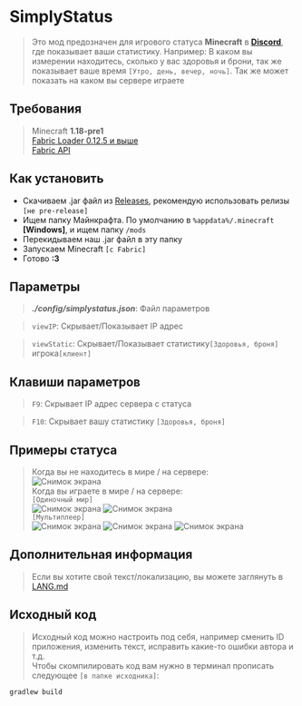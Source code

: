 # SimplyStatus
> Это мод предозначен для игрового статуса **Minecraft** в **[Discord](https://discord.com/)**, где показывает ваши статистику. Например: В каком вы измерении находитесь, сколько у вас здоровья и брони, так же показывает ваше время `[Утро, день, вечер, ночь]`. Так же может показать на каком вы сервере играете
## Требования
> Minecraft **1.18-pre1**<br>
> [Fabric Loader 0.12.5 и выше](https://fabricmc.net/use)<br>
> [Fabric API](https://www.curseforge.com/minecraft/mc-mods/fabric-api)
## Как установить
* Скачиваем .jar файл из [Releases](https://github.com/not-simply-kel/SimplyStatus-fabric/releases 'GitHub'), рекомендую использовать релизы `[не pre-release]`<br>
* Ищем папку Майнкрафта. По умолчанию в `%appdata%/.minecraft` **\[Windows\]**, и ищем папку `/mods`
* Перекидываем наш .jar файл в эту папку
* Запускаем Minecraft `[с Fabric]`
* Готово **:3**
## Параметры
> ***./config/simplystatus.json***: Файл параметров <br>

> `viewIP`: Скрывает/Показывает IP адрес <br>

> `viewStatic`: Скрывает/Показывает статистику`[Здоровья, броня]` игрока`[клиент]` 
## Клавиши параметров
> `F9`: Скрывает IP адрес сервера с статуса <br>

> `F10`: Скрывает вашу статистику `[Здоровья, броня]`
## Примеры статуса
> Когда вы не находитесь в мире / на сервере:<br>
> ![Снимок экрана](https://cdn.discordapp.com/attachments/906948185077973013/906948216803688488/IMG_20211107_194758.png) <br>
> Когда вы играете в мире / на сервере:<br>
> `[Одиночный мир]` <br>
> ![Снимок экрана](https://cdn.discordapp.com/attachments/906948185077973013/906948217088933918/IMG_20211107_194728.png)
> ![Снимок экрана](https://cdn.discordapp.com/attachments/906948185077973013/906948217411891210/IMG_20211107_194710.png) <br>
> `[Мультиплеер]` <br>
> ![Снимок экрана](https://cdn.discordapp.com/attachments/906948185077973013/906948217705472010/IMG_20211107_194643.png)
> ![Снимок экрана](https://cdn.discordapp.com/attachments/906948185077973013/906948218187812915/IMG_20211107_194621.png)
> ![Снимок экрана](https://cdn.discordapp.com/attachments/906948185077973013/906948218561122304/IMG_20211107_194559.png)
## Дополнительная информация
> Если вы хотите свой текст/локализацию, вы можете заглянуть в [LANG.md](https://github.com/not-simply-kel/SimplyStatus-fabric/blob/main/LANG.md)
## Исходный код
> Исходный код можно настроить под себя, например сменить ID приложения, изменить текст, исправить какие-то ошибки автора и т.д.<br>
> Чтобы скомпилировать код вам нужно в терминал прописать следующее `[в папке исходника]`:
```
gradlew build
```
